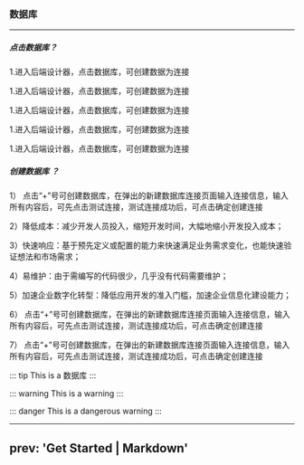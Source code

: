 ### 数据库

---

##### 点击数据库？

1.进入后端设计器，点击数据库，可创建数据为连接

1.进入后端设计器，点击数据库，可创建数据为连接

1.进入后端设计器，点击数据库，可创建数据为连接

1.进入后端设计器，点击数据库，可创建数据为连接

1.进入后端设计器，点击数据库，可创建数据为连接

##### 创建数据库 ？

1） 点击“+”号可创建数据库，在弹出的新建数据库连接页面输入连接信息，输入所有内容后，可先点击测试连接，测试连接成功后，可点击确定创建连接

2）降低成本：减少开发人员投入，缩短开发时间，大幅地缩小开发投入成本；

3）快速响应：基于预先定义或配置的能力来快速满足业务需求变化，也能快速验证想法和市场需求；

4）易维护：由于需编写的代码很少，几乎没有代码需要维护；

5）加速企业数字化转型：降低应用开发的准入门槛，加速企业信息化建设能力；

6） 点击“+”号可创建数据库，在弹出的新建数据库连接页面输入连接信息，输入所有内容后，可先点击测试连接，测试连接成功后，可点击确定创建连接

7） 点击“+”号可创建数据库，在弹出的新建数据库连接页面输入连接信息，输入所有内容后，可先点击测试连接，测试连接成功后，可点击确定创建连接

::: tip
This is a 数据库
:::

::: warning
This is a warning
:::

::: danger
This is a dangerous warning
:::

---

## prev: 'Get Started | Markdown'
